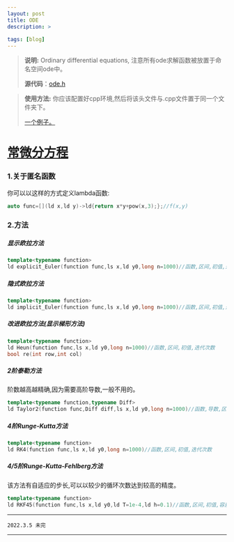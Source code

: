 ```yaml
---
layout: post
title: ODE
description: >
  
tags: [blog]
---
```


>**说明:** Ordinary differential equations,
>注意所有ode求解函数被放置于命名空间ode中。
>
>**源代码**：[ode.h](https://github.com/SekaiGao/ODE/blob/main/ode.h)

>**使用方法:** 你应该配置好cpp环境,然后将该头文件与.cpp文件置于同一个文件夹下。
>
>[一个例子。](https://github.com/SekaiGao/ODE/blob/main/example.cpp)
>

# [常微分方程](https://github.com/SekaiGao/ODE)

### 1.关于匿名函数

你可以以这样的方式定义lambda函数:
```cpp
auto func=[](ld x,ld y)->ld{return x*y+pow(x,3);};//f(x,y)
```
### 2.方法

##### 显示欧拉方法

```cpp
template<typename function>
ld explicit_Euler(function func,ls x,ld y0,long n=1000)//函数,区间,初值,迭代次数
```

##### 隐式欧拉方法

```cpp
template<typename function>
ld implicit_Euler(function func,ls x,ld y0,long n=1000)//函数,区间,初值,迭代次数
```

##### 改进欧拉方法(显示梯形方法)

```cpp
template<typename function>
ld Heun(function func,ls x,ld y0,long n=1000)//函数,区间,初值,迭代次数
bool re(int row,int col)
```
##### 2阶泰勒方法

阶数越高越精确,因为需要高阶导数,一般不用的。
```cpp
template<typename function,typename Diff>
ld Taylor2(function func,Diff diff,ls x,ld y0,long n=1000)//函数,导数,区间,初值,迭代次数
```

##### 4阶Runge-Kutta方法

```cpp
template<typename function>
ld RK4(function func,ls x,ld y0,long n=1000)//函数,区间,初值,迭代次数
```

##### 4/5阶Runge-Kutta-Fehlberg方法

该方法有自适应的步长,可以以较少的循环次数达到较高的精度。
```cpp
template<typename function>
ld RKF45(function func,ls x,ld y0,ld T=1e-4,ld h=0.1)//函数,区间,初值,容差,初始步长
```
***
```
2022.3.5 未完
```
***
